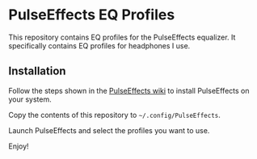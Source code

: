 # PulseEffects EQ Profiles
This repository contains EQ profiles for the PulseEffects equalizer. It specifically contains EQ profiles for headphones I use.

## Installation
Follow the steps shown in the [PulseEffects wiki](https://github.com/wwmm/pulseeffects/wiki/Package-Repositories) to install PulseEffects on your system.

Copy the contents of this repository to `~/.config/PulseEffects`.

Launch PulseEffects and select the profiles you want to use.

Enjoy!
